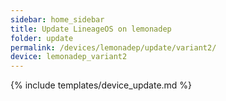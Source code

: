 ```yaml
---
sidebar: home_sidebar
title: Update LineageOS on lemonadep
folder: update
permalink: /devices/lemonadep/update/variant2/
device: lemonadep_variant2
---
```

{% include templates/device_update.md %}
